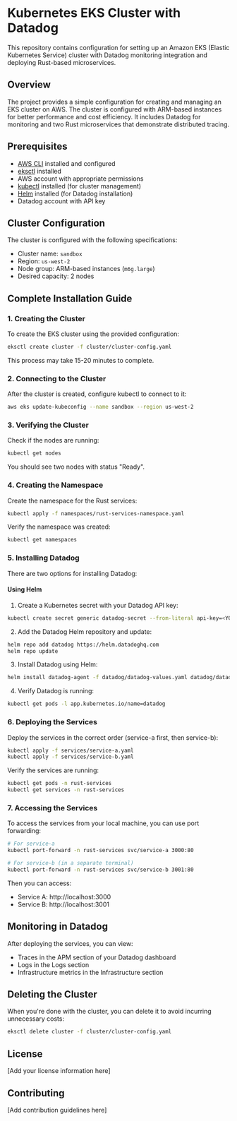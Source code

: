 # Kubernetes EKS Cluster with Datadog

This repository contains configuration for setting up an Amazon EKS (Elastic Kubernetes Service) cluster with Datadog monitoring integration and deploying Rust-based microservices.

## Overview

The project provides a simple configuration for creating and managing an EKS cluster on AWS. The cluster is configured with ARM-based instances for better performance and cost efficiency. It includes Datadog for monitoring and two Rust microservices that demonstrate distributed tracing.

## Prerequisites

- [AWS CLI](https://aws.amazon.com/cli/) installed and configured
- [eksctl](https://eksctl.io/) installed
- AWS account with appropriate permissions
- [kubectl](https://kubernetes.io/docs/tasks/tools/install-kubectl/) installed (for cluster management)
- [Helm](https://helm.sh/docs/intro/install/) installed (for Datadog installation)
- Datadog account with API key

## Cluster Configuration

The cluster is configured with the following specifications:
- Cluster name: `sandbox`
- Region: `us-west-2`
- Node group: ARM-based instances (`m6g.large`)
- Desired capacity: 2 nodes

## Complete Installation Guide

### 1. Creating the Cluster

To create the EKS cluster using the provided configuration:

```bash
eksctl create cluster -f cluster/cluster-config.yaml
```

This process may take 15-20 minutes to complete.

### 2. Connecting to the Cluster

After the cluster is created, configure kubectl to connect to it:

```bash
aws eks update-kubeconfig --name sandbox --region us-west-2
```

### 3. Verifying the Cluster

Check if the nodes are running:

```bash
kubectl get nodes
```

You should see two nodes with status "Ready".

### 4. Creating the Namespace

Create the namespace for the Rust services:

```bash
kubectl apply -f namespaces/rust-services-namespace.yaml
```

Verify the namespace was created:

```bash
kubectl get namespaces
```

### 5. Installing Datadog

There are two options for installing Datadog:

#### Using Helm 

1. Create a Kubernetes secret with your Datadog API key:

```bash
kubectl create secret generic datadog-secret --from-literal api-key=<YOUR_DATADOG_API_KEY>
```

2. Add the Datadog Helm repository and update:

```bash
helm repo add datadog https://helm.datadoghq.com
helm repo update
```

3. Install Datadog using Helm:

```bash
helm install datadog-agent -f datadog/datadog-values.yaml datadog/datadog
```

4. Verify Datadog is running:

```bash
kubectl get pods -l app.kubernetes.io/name=datadog
```

### 6. Deploying the Services

Deploy the services in the correct order (service-a first, then service-b):

```bash
kubectl apply -f services/service-a.yaml
kubectl apply -f services/service-b.yaml
```

Verify the services are running:

```bash
kubectl get pods -n rust-services
kubectl get services -n rust-services
```

### 7. Accessing the Services

To access the services from your local machine, you can use port forwarding:

```bash
# For service-a
kubectl port-forward -n rust-services svc/service-a 3000:80

# For service-b (in a separate terminal)
kubectl port-forward -n rust-services svc/service-b 3001:80
```

Then you can access:
- Service A: http://localhost:3000
- Service B: http://localhost:3001

## Monitoring in Datadog

After deploying the services, you can view:
- Traces in the APM section of your Datadog dashboard
- Logs in the Logs section
- Infrastructure metrics in the Infrastructure section

## Deleting the Cluster

When you're done with the cluster, you can delete it to avoid incurring unnecessary costs:

```bash
eksctl delete cluster -f cluster/cluster-config.yaml
```

## License

[Add your license information here]

## Contributing

[Add contribution guidelines here]
